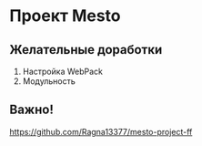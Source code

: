 # Проект Mesto

## Желательные доработки

1. Настройка WebPack
2. Модульность

## Важно!

https://github.com/Ragna13377/mesto-project-ff
